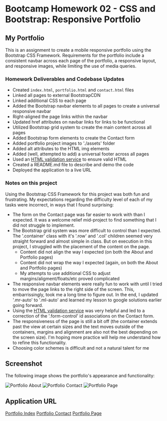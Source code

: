 # Bootcamp Homework 02 - CSS and Bootstrap: Responsive Portfolio

## My Portfolio

This is an assignment to create a mobile responsive portfolio using the Bootstrap CSS Framework.  Requirements for the portfolio include a consistent navbar across each page of the portfolio, a responsive layout, and responsive images, while limiting the use of media queries.  

### Homework Deliverables and Codebase Updates

* Created `index.html`, `portfolio.html` and `contact.html` files
* Linked all pages to external BootstrapCDN
* Linked additional CSS to each page
* Added the Bootstrap navbar elements to all pages to create a universal responsive navbar
* Right-aligned the page links within the navbar
* Updated href attributes on navbar links for links to be functional
* Utilized Bootstrap grid system to create the main content across all pages 
* Added Bootstrap form elements to create the Contact form
* Added portfolio project images to './assets' folder
* Added alt attributes to the HTML img elements
* Added (well, attempted to add) a universal footer across all pages
* Used an [HTML validation service](https://validator.w3.org/#validate_by_input) to ensure valid HTML
* Created a README.md file to describe and demo the code
* Deployed the application to a live URL


### Notes on this project

Using the Bootstrap CSS Framework for this project was both fun and frustrating. My expectations regarding the difficulty level of each of my tasks were incorrect, in ways that I found surprising:
* The form on the Contact page was far easier to work with than I expected. It was a welcome relief mid-project to find something that I did not struggle to implement.
* The Bootstrap grid system was more difficult to control than I expected.  The '.container' class with it's '.row' and '.col' children seemed very straight forward and almost simple in class.  But on execution in this project, I struggled with the placement of the content on the page.  
    * Content did not align the way I expected (on both the About and Portfolio pages)
    * Content did not wrap the way I expected (again, on both the About and Portfolio pages)
    * My attempts to use additional CSS to adjust margins/aligment/floats/etc proved complicated
* The responsive navbar elements were really fun to work with until I tried to move the page links to the right side of the screen.  This, embarrissingly, took me a long time to figure out.  In the end, I updated '.mr-auto' to '.ml-auto' and learned my lesson to google solutions earlier going forward.
* Using the [HTML validation service](https://validator.w3.org/#validate_by_input) was very helpful and led to a correction of the '.form-control' id associations on the Contact form.
* The responsiveness of the page is still a bit off (the container extends past the view at certain sizes and the text moves outside of the containers, margins and alignment are also not the best depending on the screen size).  I'm hoping more practice will help me understand how to refine this functionality. 
* Choosing color schemes is difficult and not a natural talent for me 

## Screenshot

The following image shows the portfolio's appearance and functionality:

![Portfolio About](./assets/#.png)
![Portfolio Contact](./assets/#.png)
![Portfolio Page](./assets/#.png)


## Application URL
[Portfolio Index](https://thorgriffs.github.io/)
[Portfolio Contact](https://thorgriffs.github.io/)
[Portfolio Page](https://thorgriffs.github.io/)